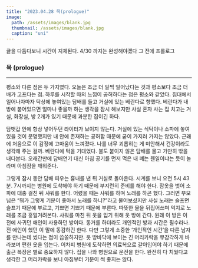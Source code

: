```yaml
---
title: "2023.04.28 목(prologue)"
image: 
  path: /assets/images/blank.jpg
  thumbnail: /assets/images/blank.jpg
  caption: "uni"
---
```


글을 다듬다보니 시간이 지체된다. 4/30 까지는 완성해야겠다 그 전에 프롤로그

### 목 (prologue)
----


평소와 다른 점은 두 가지였다. 오늘은 조금 더 일찍 일어났다는 것과 평소보다 조금 더 배가 고프다는 점. 하루를 시작할 때의 느낌이 공허하다는 점은 평소와 같았다. 침대에서 일어나자마자 탁상에 놓여있는 담배를 들고 거실에 있는 베란다로 향했다. 베란다가 내 방에 붙어있으면 얼마나 좋을까 하는 생각을 잠시 해보지만 사실 혼자 사는 집 치고는 거실, 화장실, 방 2개가 있기 때문에 과분한 집이긴 하다. 

담뱃갑 안에 항상 넣어두던 라이터가 보이지 않는다. 거실에 있는 식탁이나 소파에 놓여있을 것이 분명했지만 내 안에 존재하는 공허함 때문에 굳이 가지러 가지는 않았다. 근래에 처음으로 이 감정에 고마움이 느껴졌다. 나를 너무 괴롭히는 게 미안해서 건강이라도 생각해 주는 걸까. 베란다에 턱을 기대었다. 불도 붙이지 않은 담배를 물고 가만히 밖을 내다본다. 오래간만에 담배연기 대신 아침 공기를 먼저 먹은 내 폐는 웬일이냐는 듯이 놀라며 아침잠을 깨워준다. 

그렇게 잠시 동안 담배 피우는 흉내를 낸 뒤 거실로 돌아온다. 시계를 보니 오전 5시 43분. 7시까지는 병원에 도착해야 하기 때문에 부지런히 준비를 해야 한다. 잠옷을 벗어 소파에 대충 걸친 뒤 샤워를 한다. 어렸을 때는 샤워를 하며 노래를 하곤 했다. 그러면 부모님은 “뭐가 그렇게 기분이 좋아서 노래를 하니?”라고 물어보셨지만 사실 노래는 슬프면 슬프기 때문에 부르고, 기쁘면 기쁘기 때문에 부른다. 따뜻한 물을 뒤집어쓰며 억지로 노래를 조금 흥얼거려본다. 샤워를 마친 뒤 옷을 입기 위해 옷 방에 간다. 원래 이 방은 이전에 사귀던 애인이 사용하던 방이다. 동거를 하더라도 개인적인 방과 시간은 필수라나. 전 애인이 했던 이 말에 동감하긴 한다. 다만 그렇게 소중한 ‘개인적인 시간’을 다른 남자를 만나는데 썼다는 점이 씁쓸하지만. 옷 방바닥에 보이는 긴 머리카락을 무감각하게 바라보며 편한 옷을 입는다. 어차피 병원에 도착하면 의료복으로 갈아입어야 하기 때문에 출근 복장은 별로 중요하지 않다. 집을 나와 병원으로 운전을 한다. 완전히 다 치웠다고 생각한 그 머리카락을 보니 아침부터 기분이 썩 좋지는 않다.
